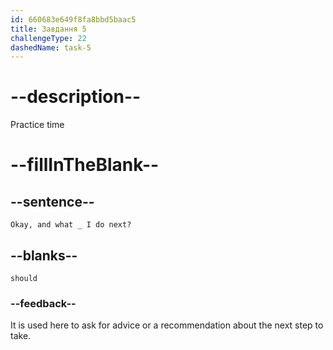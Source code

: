 ```yaml
---
id: 660683e649f8fa8bbd5baac5
title: Завдання 5
challengeType: 22
dashedName: task-5
---
```


<!--
AUDIO REFERENCE:
Sophie: Okay, and what should I do next?
-->

# --description--

Practice time

# --fillInTheBlank--

## --sentence--

`Okay, and what _ I do next?`

## --blanks--

`should`

### --feedback--

It is used here to ask for advice or a recommendation about the next step to take.
